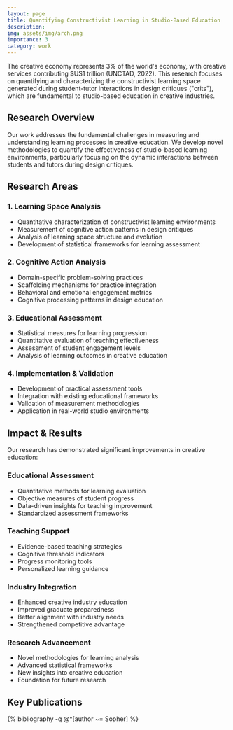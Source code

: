 ```yaml
---
layout: page
title: Quantifying Constructivist Learning in Studio-Based Education
description: 
img: assets/img/arch.png
importance: 3
category: work
---
```


<!-- # Quantifying Constructivist Learning in Studio-Based Education -->

The creative economy represents 3% of the world's economy, with creative services contributing $US1 trillion (UNCTAD, 2022). This research focuses on quantifying and characterizing the constructivist learning space generated during student-tutor interactions in design critiques ("crits"), which are fundamental to studio-based education in creative industries.

## Research Overview

Our work addresses the fundamental challenges in measuring and understanding learning processes in creative education. We develop novel methodologies to quantify the effectiveness of studio-based learning environments, particularly focusing on the dynamic interactions between students and tutors during design critiques.

## Research Areas

### 1. Learning Space Analysis
- Quantitative characterization of constructivist learning environments
- Measurement of cognitive action patterns in design critiques
- Analysis of learning space structure and evolution
- Development of statistical frameworks for learning assessment

### 2. Cognitive Action Analysis
- Domain-specific problem-solving practices
- Scaffolding mechanisms for practice integration
- Behavioral and emotional engagement metrics
- Cognitive processing patterns in design education

### 3. Educational Assessment
- Statistical measures for learning progression
- Quantitative evaluation of teaching effectiveness
- Assessment of student engagement levels
- Analysis of learning outcomes in creative education

### 4. Implementation & Validation
- Development of practical assessment tools
- Integration with existing educational frameworks
- Validation of measurement methodologies
- Application in real-world studio environments

## Impact & Results

Our research has demonstrated significant improvements in creative education:

### Educational Assessment
- Quantitative methods for learning evaluation
- Objective measures of student progress
- Data-driven insights for teaching improvement
- Standardized assessment frameworks

### Teaching Support
- Evidence-based teaching strategies
- Cognitive threshold indicators
- Progress monitoring tools
- Personalized learning guidance

### Industry Integration
- Enhanced creative industry education
- Improved graduate preparedness
- Better alignment with industry needs
- Strengthened competitive advantage

### Research Advancement
- Novel methodologies for learning analysis
- Advanced statistical frameworks
- New insights into creative education
- Foundation for future research

## Key Publications

<div class="publications">
  <div class="publication-list">
    {% bibliography -q @*[author ~= Sopher] %}
  </div>
</div>
